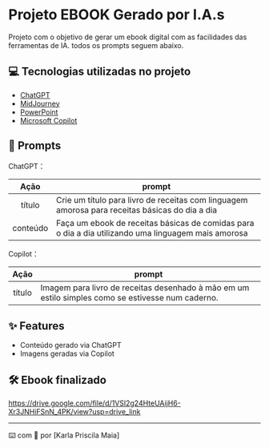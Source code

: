 
# Projeto EBOOK Gerado por I.A.s

Projeto com o objetivo de gerar um ebook digital com as facilidades das ferramentas de IA. todos os prompts
seguem abaixo.


## 💻 Tecnologias utilizadas no projeto

- [ChatGPT](https://chat.openai.com/) 
- [MidJourney](https://www.midjourney.com/app/)
- [PowerPoint](https://www.microsoft.com/en/microsoft-365/powerpoint)
- [Microsoft Copilot](https://copilot.microsoft.com/)

## 🧠 Prompts


ChatGPT：

|   Ação   | prompt                                                                                                                                                                                                                                                                         |
| :------: | ------------------------------------------------------------------------------------------------------------------------------------------------------------------------------------------------------------------------------------------------------------------------------ |
|  título  | Crie um título para livro de receitas com linguagem amorosa para receitas básicas do dia a dia                                                        |
| conteúdo | Faça um ebook de receitas básicas de comidas para o dia a dia utilizando uma linguagem mais amorosa|


Copilot：

|  Ação  | prompt                                                                                 |
| :----: | -------------------------------------------------------------------------------------- |
| título | Imagem para livro de receitas desenhado à mão em um estilo simples como se estivesse num caderno. |

## ✨ Features

- Conteúdo gerado via ChatGPT
- Imagens geradas via Copilot

## 🛠️ Ebook finalizado

https://drive.google.com/file/d/1VSl2g24HteUAijH6-Xr3JNHiFSnN_4PK/view?usp=drive_link

---

⌨️ com 💜 por [Karla Priscila Maia]
